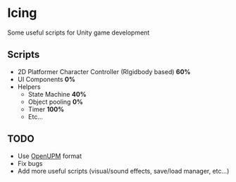 # Icing
Some useful scripts for Unity game development

## Scripts
- 2D Platformer Character Controller (RIgidbody based) **60%**
- UI Components **0%**
- Helpers
  - State Machine **40%**
  - Object pooling **0%**
  - Timer **100%**
  - Etc...

## TODO
- Use [OpenUPM](https://openupm.com) format
- Fix bugs
- Add more useful scripts (visual/sound effects, save/load manager, etc...)
